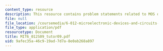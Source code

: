 ```yaml
---
content_type: resource
description: This resource contains problem statements related to MOS device data.
file: null
file_location: /coursemedia/6-012-microelectronic-devices-and-circuits-spring-2009/9afec35a46c919ad7d7a8e0ab268a897_MIT6_012S09_tutor09.pdf
file_type: application/pdf
resourcetype: Document
title: MIT6_012S09_tutor09.pdf
uid: 9afec35a-46c9-19ad-7d7a-8e0ab268a897
---
```

